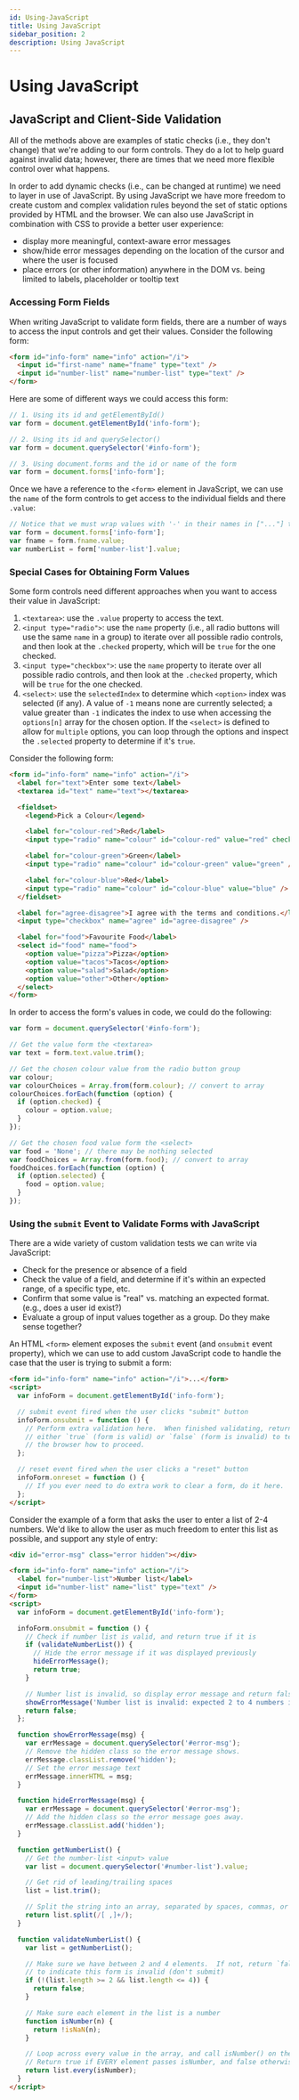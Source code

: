 ```yaml
---
id: Using-JavaScript
title: Using JavaScript
sidebar_position: 2
description: Using JavaScript
---
```


# Using JavaScript

## JavaScript and Client-Side Validation

All of the methods above are examples of static checks (i.e., they don't change)
that we're adding to our form controls. They do a lot to help guard against
invalid data; however, there are times that we need more flexible control
over what happens.

In order to add dynamic checks (i.e., can be changed at runtime) we need to layer
in use of JavaScript. By using JavaScript we have more freedom to create custom
and complex validation rules beyond the set of static options provided by HTML
and the browser. We can also use JavaScript in combination with CSS to provide
a better user experience:

- display more meaningful, context-aware error messages
- show/hide error messages depending on the location of the cursor and where the user is focused
- place errors (or other information) anywhere in the DOM vs. being limited to labels, placeholder or tooltip text

### Accessing Form Fields

When writing JavaScript to validate form fields, there are a number of ways
to access the input controls and get their values. Consider the following
form:

```html
<form id="info-form" name="info" action="/i">
  <input id="first-name" name="fname" type="text" />
  <input id="number-list" name="number-list" type="text" />
</form>
```

Here are some of different ways we could access this form:

```js
// 1. Using its id and getElementById()
var form = document.getElementById('info-form');

// 2. Using its id and querySelector()
var form = document.querySelector('#info-form');

// 3. Using document.forms and the id or name of the form
var form = document.forms['info-form'];
```

Once we have a reference to the `<form>` element in JavaScript, we can use the
`name` of the form controls to get access to the individual fields and there `.value`:

```js
// Notice that we must wrap values with '-' in their names in ["..."] to access them.
var form = document.forms['info-form'];
var fname = form.fname.value;
var numberList = form['number-list'].value;
```

### Special Cases for Obtaining Form Values

Some form controls need different approaches when you want to access their value
in JavaScript:

1. `<textarea>`: use the `.value` property to access the text.
1. `<input type="radio">`: use the `name` property (i.e., all radio buttons will use the same `name` in a group) to iterate over all possible radio controls, and then look at the `.checked` property, which will be `true` for the one checked.
1. `<input type="checkbox">`: use the `name` property to iterate over all possible radio controls, and then look at the `.checked` property, which will be `true` for the one checked.
1. `<select>`: use the `selectedIndex` to determine which `<option>` index was selected (if any). A value of `-1` means none are currently selected; a value greater than `-1` indicates the index to use when accessing the `options[n]` array for the chosen option. If the `<select>` is defined to allow for `multiple` options, you can loop through the options and inspect the `.selected` property to determine if it's `true`.

Consider the following form:

```html
<form id="info-form" name="info" action="/i">
  <label for="text">Enter some text</label>
  <textarea id="text" name="text"></textarea>

  <fieldset>
    <legend>Pick a Colour</legend>

    <label for="colour-red">Red</label>
    <input type="radio" name="colour" id="colour-red" value="red" checked />

    <label for="colour-green">Green</label>
    <input type="radio" name="colour" id="colour-green" value="green" />

    <label for="colour-blue">Red</label>
    <input type="radio" name="colour" id="colour-blue" value="blue" />
  </fieldset>

  <label for="agree-disagree">I agree with the terms and conditions.</label>
  <input type="checkbox" name="agree" id="agree-disagree" />

  <label for="food">Favourite Food</label>
  <select id="food" name="food">
    <option value="pizza">Pizza</option>
    <option value="tacos">Tacos</option>
    <option value="salad">Salad</option>
    <option value="other">Other</option>
  </select>
</form>
```

In order to access the form's values in code, we could do the following:

```js
var form = document.querySelector('#info-form');

// Get the value form the <textarea>
var text = form.text.value.trim();

// Get the chosen colour value from the radio button group
var colour;
var colourChoices = Array.from(form.colour); // convert to array
colourChoices.forEach(function (option) {
  if (option.checked) {
    colour = option.value;
  }
});

// Get the chosen food value form the <select>
var food = 'None'; // there may be nothing selected
var foodChoices = Array.from(form.food); // convert to array
foodChoices.forEach(function (option) {
  if (option.selected) {
    food = option.value;
  }
});
```

### Using the `submit` Event to Validate Forms with JavaScript

There are a wide variety of custom validation tests we can write via JavaScript:

- Check for the presence or absence of a field
- Check the value of a field, and determine if it's within an expected range, of a specific type, etc.
- Confirm that some value is "real" vs. matching an expected format. (e.g., does a user id exist?)
- Evaluate a group of input values together as a group. Do they make sense together?

An HTML `<form>` element exposes the `submit` event (and `onsubmit` event property), which
we can use to add custom JavaScript code to handle the case that the user is trying to
submit a form:

```html
<form id="info-form" name="info" action="/i">...</form>
<script>
  var infoForm = document.getElementById('info-form');

  // submit event fired when the user clicks "submit" button
  infoForm.onsubmit = function () {
    // Perform extra validation here.  When finished validating, return
    // either `true` (form is valid) or `false` (form is invalid) to tell
    // the browser how to proceed.
  };

  // reset event fired when the user clicks a "reset" button
  infoForm.onreset = function () {
    // If you ever need to do extra work to clear a form, do it here.
  };
</script>
```

Consider the example of a form that asks the user to enter a list of 2-4
numbers. We'd like to allow the user as much freedom to enter this list as possible,
and support any style of entry:

```html
<div id="error-msg" class="error hidden"></div>

<form id="info-form" name="info" action="/i">
  <label for="number-list">Number list</label>
  <input id="number-list" name="list" type="text" />
</form>
<script>
  var infoForm = document.getElementById('info-form');

  infoForm.onsubmit = function () {
    // Check if number list is valid, and return true if it is
    if (validateNumberList()) {
      // Hide the error message if it was displayed previously
      hideErrorMessage();
      return true;
    }

    // Number list is invalid, so display error message and return false
    showErrorMessage('Number list is invalid: expected 2 to 4 numbers in a list.');
    return false;
  };

  function showErrorMessage(msg) {
    var errMessage = document.querySelector('#error-msg');
    // Remove the hidden class so the error message shows.
    errMessage.classList.remove('hidden');
    // Set the error message text
    errMessage.innerHTML = msg;
  }

  function hideErrorMessage(msg) {
    var errMessage = document.querySelector('#error-msg');
    // Add the hidden class so the error message goes away.
    errMessage.classList.add('hidden');
  }

  function getNumberList() {
    // Get the number-list <input> value
    var list = document.querySelector('#number-list').value;

    // Get rid of leading/trailing spaces
    list = list.trim();

    // Split the string into an array, separated by spaces, commas, or a combo of each
    return list.split(/[ ,]+/);
  }

  function validateNumberList() {
    var list = getNumberList();

    // Make sure we have between 2 and 4 elements.  If not, return `false`
    // to indicate this form is invalid (don't submit)
    if (!(list.length >= 2 && list.length <= 4)) {
      return false;
    }

    // Make sure each element in the list is a number
    function isNumber(n) {
      return !isNaN(n);
    }

    // Loop across every value in the array, and call isNumber() on the value.
    // Return true if EVERY element passes isNumber, and false otherwise.
    return list.every(isNumber);
  }
</script>
```

